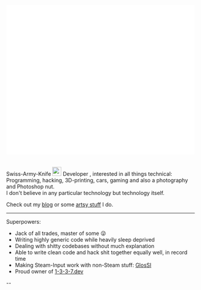 <div align="center">
	<br>
	<img src="header_.svg" width="800" height="400" alt="Header">
	<br>
	<br>
</div>


Swiss-Army-Knife <img src="https://user-images.githubusercontent.com/3527662/160848829-0c657859-38b9-4b79-9b05-3dd9c1ed8b44.png" width="24" height="24"> Developer , interested in all things technical: Programming, hacking, 3D-printing, cars, gaming and also a photography and Photoshop nut.  
I don't believe in any particular technology but technology itself.

Check out my [blog](https://behind.flatspot.pictures) or some [artsy stuff](https://www.flatspot.pictures) I do.


---

Superpowers:

- Jack of all trades, master of some 😜
- Writing highly generic code while heavily sleep deprived
- Dealing with shitty codebases without much explanation
- Able to write clean code and hack shit together equally well, in record time
- Making Steam-Input work with non-Steam stuff: [GlosSI](https://github.com/Alia5/GlosSI)
- Proud owner of [1-3-3-7.dev](https://1-3-3-7.dev)  

--